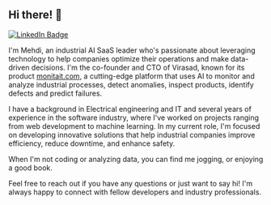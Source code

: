 ## Hi there! 👋

<div id="badges">
  <a href="[your-linkedin-URL](https://www.linkedin.com/in/asamasach)">
    <img src="https://img.shields.io/badge/LinkedIn-blue?style=for-the-badge&logo=linkedin&logoColor=white" alt="LinkedIn Badge"/>
  </a>
</div>

I'm Mehdi, an industrial AI SaaS leader who's passionate about leveraging technology to help companies optimize their operations and make data-driven decisions. I'm the co-founder and CTO of Virasad, known for its product [monitait.com](https://monitait.com), a cutting-edge platform that uses AI to monitor and analyze industrial processes, detect anomalies, inspect products, identify defects and predict failures.

I have a background in Electrical engineering and IT and several years of experience in the software industry, where I've worked on projects ranging from web development to machine learning. In my current role, I'm focused on developing innovative solutions that help industrial companies improve efficiency, reduce downtime, and enhance safety.

When I'm not coding or analyzing data, you can find me jogging, or enjoying a good book.

Feel free to reach out if you have any questions or just want to say hi! I'm always happy to connect with fellow developers and industry professionals.
